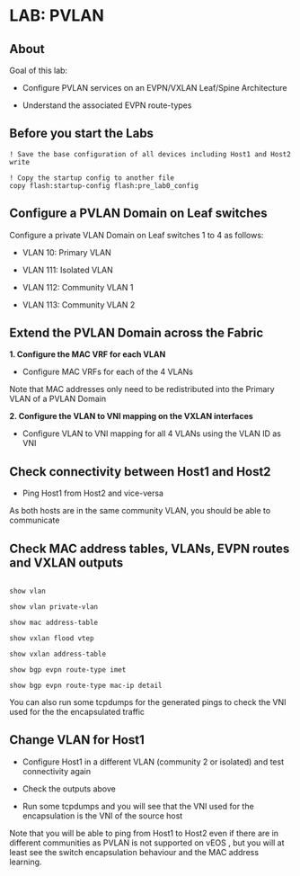 # LAB: PVLAN

## About

Goal of this lab:

- Configure PVLAN services on an EVPN/VXLAN Leaf/Spine Architecture

- Understand the associated EVPN route-types

## Before you start the Labs


```cli
! Save the base configuration of all devices including Host1 and Host2
write

! Copy the startup config to another file
copy flash:startup-config flash:pre_lab0_config

```

## Configure a PVLAN Domain on Leaf switches

Configure a private VLAN Domain on Leaf switches 1 to 4 as follows:

- VLAN 10: Primary VLAN

- VLAN 111: Isolated VLAN

- VLAN 112: Community VLAN 1

- VLAN 113: Community VLAN 2

## Extend the PVLAN Domain across the Fabric

__1. Configure the MAC VRF for each VLAN__

- Configure MAC VRFs for each of the 4 VLANs

Note that MAC addresses only need to be redistributed into the Primary VLAN of a PVLAN Domain

__2. Configure the VLAN to VNI mapping on the VXLAN interfaces__

- Configure VLAN to VNI mapping for all 4 VLANs using the VLAN ID as VNI

## Check connectivity between Host1 and Host2

- Ping Host1 from Host2 and vice-versa

As both hosts are in the same community VLAN, you should be able to communicate

## Check MAC address tables, VLANs, EVPN routes and VXLAN outputs

```cli

show vlan

show vlan private-vlan

show mac address-table

show vxlan flood vtep

show vxlan address-table

show bgp evpn route-type imet

show bgp evpn route-type mac-ip detail

```

You can also run some tcpdumps for the generated pings to check the VNI used for the the encapsulated traffic


## Change VLAN for Host1

- Configure Host1 in a different VLAN (community 2 or isolated) and test connectivity again

- Check the outputs above

- Run some tcpdumps and you will see that the VNI used for the encapsulation is the VNI of the source host

Note that you will be able to ping from Host1 to Host2 even if there are in different communities as PVLAN is not supported on vEOS , but you will at least see the switch encapsulation behaviour and the MAC address learning.
